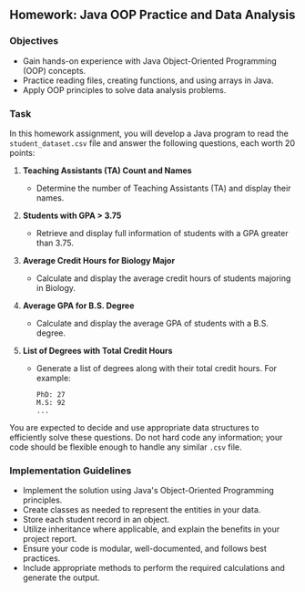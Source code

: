 ## Homework: Java OOP Practice and Data Analysis

### Objectives
- Gain hands-on experience with Java Object-Oriented Programming (OOP) concepts.
- Practice reading files, creating functions, and using arrays in Java.
- Apply OOP principles to solve data analysis problems.

### Task
In this homework assignment, you will develop a Java program to read the `student_dataset.csv` file and answer the following questions, each worth 20 points:

1. **Teaching Assistants (TA) Count and Names**
   - Determine the number of Teaching Assistants (TA) and display their names.

2. **Students with GPA > 3.75**
   - Retrieve and display full information of students with a GPA greater than 3.75.

3. **Average Credit Hours for Biology Major**
   - Calculate and display the average credit hours of students majoring in Biology.

4. **Average GPA for B.S. Degree**
   - Calculate and display the average GPA of students with a B.S. degree.

5. **List of Degrees with Total Credit Hours**
   - Generate a list of degrees along with their total credit hours. For example:
     ```
     PhD: 27
     M.S: 92
     ...
     ```

You are expected to decide and use appropriate data structures to efficiently solve these questions. Do not hard code any information; your code should be flexible enough to handle any similar `.csv` file.

### Implementation Guidelines
- Implement the solution using Java's Object-Oriented Programming principles.
- Create classes as needed to represent the entities in your data.
- Store each student record in an object.
- Utilize inheritance where applicable, and explain the benefits in your project report.
- Ensure your code is modular, well-documented, and follows best practices.
- Include appropriate methods to perform the required calculations and generate the output.

